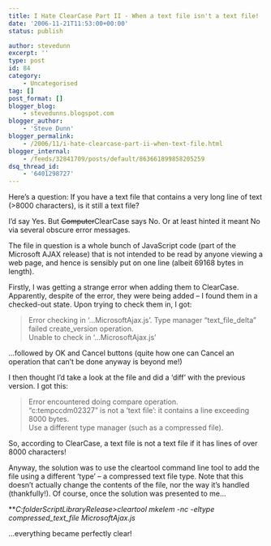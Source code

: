 ```yaml
---
title: I Hate ClearCase Part II - When a text file isn't a text file!
date: '2006-11-21T11:53:00+00:00'
status: publish

author: stevedunn
excerpt: ''
type: post
id: 84
category:
    - Uncategorised
tag: []
post_format: []
blogger_blog:
    - stevedunns.blogspot.com
blogger_author:
    - 'Steve Dunn'
blogger_permalink:
    - /2006/11/i-hate-clearcase-part-ii-when-text-file.html
blogger_internal:
    - /feeds/32841709/posts/default/863661899858205259
dsq_thread_id:
    - '6401298727'
---
```

Here’s a question: If you have a text file that contains a very long line of text (&gt;8000 characters), is it still a text file?

I’d say Yes. But <strike>Computer</strike>ClearCase says No. Or at least hinted it meant No via several obscure error messages.

The file in question is a whole bunch of JavaScript code (part of the Microsoft AJAX release) that is not intended to be read by anyone viewing a web page, and hence is sensibly put on one line (albeit 69168 bytes in length).

Firstly, I was getting a strange error when adding them to ClearCase. Apparently, despite of the error, they were being added – I found them in a checked-out state. Upon trying to check them in, I got:

> Error checking in ‘…MicrosoftAjax.js’. Type manager “text\_file\_delta” failed create\_version operation.  
> Unable to check in ‘…MicrosoftAjax.js’

…followed by OK and Cancel buttons (quite how one can Cancel an operation that can’t be done anyway is beyond me!)

I then thought I’d take a look at the file and did a ‘diff’ with the previous version. I got this:

> Error encountered doing compare operation.  
> “c:tempccdm02327” is not a ‘text file’: it contains a line exceeding 8000 bytes.  
> Use a different type manager (such as a compressed file).

So, according to ClearCase, a text file is not a text file if it has lines of over 8000 characters!

Anyway, the solution was to use the cleartool command line tool to add the file using a different ‘type’ – a compressed text file type. Note that this doesn’t actually change the contents of the file, nor the way it’s handled (thankfully!). Of course, once the solution was presented to me…

***C:folderScriptLibraryRelease&gt;*cleartool mkelem -nc -eltype compressed\_text\_file MicrosoftAjax.js**

…everything became perfectly clear!